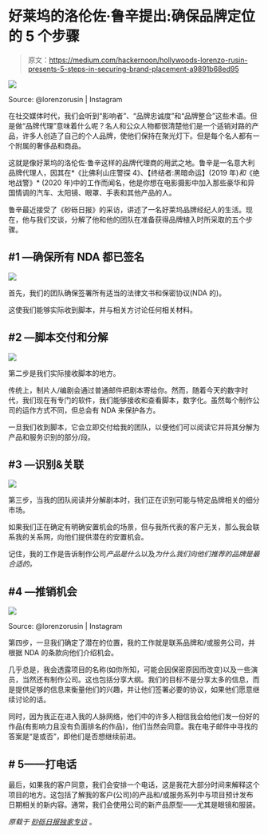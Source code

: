 # 好莱坞的洛伦佐·鲁辛提出:确保品牌定位的 5 个步骤

> 原文：<https://medium.com/hackernoon/hollywoods-lorenzo-rusin-presents-5-steps-in-securing-brand-placement-a9891b68ed95>

![](img/c5d30e9246381c888a04484e248cfa76.png)

Source: @lorenzorusin | Instagram

在社交媒体时代，我们会听到“影响者”、“品牌忠诚度”和“品牌整合”这些术语。但是做“品牌代理”意味着什么呢？名人和公众人物都很清楚他们是一个适销对路的产品，许多人创造了自己的个人品牌，使他们保持在聚光灯下。但是每个名人都有一个附属的奢侈品和商品。

这就是像好莱坞的洛伦佐·鲁辛这样的品牌代理商的用武之地。鲁辛是一名意大利品牌代理人，因其在*《比佛利山庄警探 4》、【终结者:黑暗命运】(2019 年)*和*《绝地战警》* (2020 年)中的工作而闻名，他是你想在电影摄影中加入那些豪华和异国情调的汽车、太阳镜、眼罩、手表和其他产品的人。

鲁辛最近接受了《砂砾日报》的采访，讲述了一名好莱坞品牌经纪人的生活。现在，他与我们交谈，分解了他和他的团队在准备获得品牌植入时所采取的五个步骤。

## **#1 —确保所有 NDA 都已签名**

![](img/fd98fbc8e6c46f497f81fddca402e24a.png)

首先，我们的团队确保签署所有适当的法律文书和保密协议(NDA 的)。

这使我们能够实际收到脚本，并与相关方讨论任何相关材料。

## **#2 —脚本交付和分解**

![](img/9ec944123de04693f947813373d75769.png)

第二步是我们实际接收脚本的地方。

传统上，制片人/编剧会通过普通邮件把剧本寄给你。然而，随着今天的数字时代，我们现在有专门的软件，我们能够接收和查看脚本，数字化。虽然每个制作公司的运作方式不同，但总会有 NDA 来保护各方。

一旦我们收到脚本，它会立即交付给我的团队，以便他们可以阅读它并将其分解为产品和服务识别的部分/段。

## **#3 —识别&关联**

![](img/f494e16acf326fac6161d555173228a4.png)

第三步，当我的团队阅读并分解剧本时，我们正在识别可能与特定品牌相关的细分市场。

如果我们正在确定有明确安置机会的场景，但与我所代表的客户无关，那么我会联系我的关系网，向他们提供潜在的安置机会。

记住，我的工作是告诉制作公司*产品是什么*以及*为什么我们向他们推荐的品牌是最合适的。*

## **#4 —推销机会**

![](img/d3f253b5cee592513d38584ab3089a24.png)

Source: @lorenzorusin | Instagram

第四步，一旦我们确定了潜在的位置，我的工作就是联系品牌和/或服务公司，并根据 NDA 的条款向他们介绍机会。

几乎总是，我会透露项目的名称(如你所知，可能会因保密原因而改变)以及一些演员，当然还有制作公司。这也包括分享大纲。我们的目标不是分享太多的信息，而是提供足够的信息来衡量他们的兴趣，并让他们签署必要的协议，如果他们愿意继续讨论的话。

同时，因为我正在进入我的人脉网络，他们中的许多人相信我会给他们发一份好的作品(有影响力且没有负面排名的作品)，他们当然会同意。我在电子邮件中寻找的答案是“是或否”，即他们是否想继续前进。

## **# 5——打电话**

最后，如果我的客户同意，我们会安排一个电话，这是我花大部分时间来解释这个项目的地方。这包括了解我的客户(公司)的产品和/或服务系列中与项目预计发布日期相关的新内容。通常，我们会使用公司的新产品原型——尤其是眼镜和服装。

*原载于* [*砂砾日报独家专访*](https://gritdaily.com/lorenzo-rusin-hollywood-brand-agent/) 。